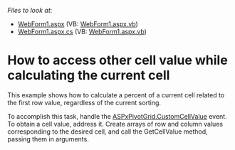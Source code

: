 <!-- default file list -->
*Files to look at*:

* [WebForm1.aspx](./CS/WebAppCustomCellValue/WebForm1.aspx) (VB: [WebForm1.aspx.vb](./VB/WebAppCustomCellValue/WebForm1.aspx.vb))
* [WebForm1.aspx.cs](./CS/WebAppCustomCellValue/WebForm1.aspx.cs) (VB: [WebForm1.aspx.vb](./VB/WebAppCustomCellValue/WebForm1.aspx.vb))
<!-- default file list end -->
# How to access other cell value while calculating the current cell


<p>This example shows how to calculate a percent of a current cell related to the first row value, regardless of the current sorting.</p>
<p>To accomplish this task, handle the <a href="https://documentation.devexpress.com/#AspNet/DevExpressWebASPxPivotGridASPxPivotGrid_CustomCellValuetopic">ASPxPivotGrid.CustomCellValue</a> event. To obtain a cell value, address it. Create arrays of row and column values corresponding to the desired cell, and call the GetCellValue method, passing them in arguments.</p>

<br/>


